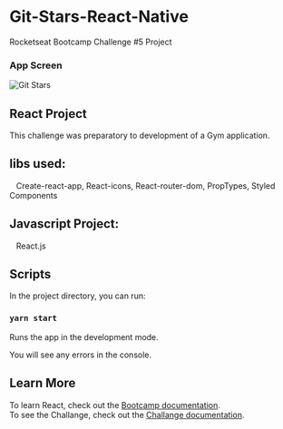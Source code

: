 # Git-Stars-React-Native
Rocketseat Bootcamp Challenge #5 Project

### App Screen

![Git Stars](https://github.com/keepact/Git-Stars-React-Native/blob/master/app-screen.png)

## React Project

This challenge was preparatory to development of a Gym application.

## libs used:
  
 Create-react-app, React-icons, React-router-dom, PropTypes, Styled Components

## Javascript Project:
 
 React.js

## Scripts

In the project directory, you can run:

### `yarn start`

Runs the app in the development mode.<br />

You will see any errors in the console.

## Learn More

To learn React, check out the [Bootcamp documentation](https://rocketseat.com.br).<br />
To see the Challange, check out the [Challange documentation](https://github.com/Rocketseat/bootcamp-gostack-desafio-06/blob/master/README.md#desafio-06-aplica%C3%A7%C3%A3o-com-react-native).
